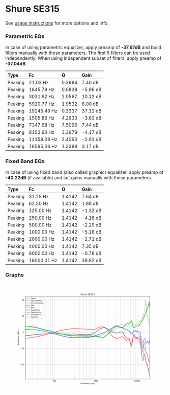 # Shure SE315
See [usage instructions](https://github.com/jaakkopasanen/AutoEq#usage) for more options and info.

### Parametric EQs
In case of using parametric equalizer, apply preamp of **-37.67dB** and build filters manually
with these parameters. The first 5 filters can be used independently.
When using independent subset of filters, apply preamp of **-37.04dB**.

| Type    | Fc          |      Q | Gain     |
|:--------|:------------|:-------|:---------|
| Peaking | 21.03 Hz    | 0.3984 | 7.40 dB  |
| Peaking | 1845.79 Hz  | 0.0838 | -5.96 dB |
| Peaking | 3031.92 Hz  | 2.0567 | 10.12 dB |
| Peaking | 5920.77 Hz  | 1.9532 | 8.00 dB  |
| Peaking | 19245.49 Hz | 0.3337 | 37.11 dB |
| Peaking | 1505.86 Hz  | 4.2933 | -3.63 dB |
| Peaking | 7347.68 Hz  | 7.5096 | 7.44 dB  |
| Peaking | 8152.93 Hz  | 3.3979 | -4.17 dB |
| Peaking | 11159.09 Hz | 2.4093 | -2.91 dB |
| Peaking | 16595.06 Hz | 1.3399 | 3.17 dB  |

### Fixed Band EQs
In case of using fixed band (also called graphic) equalizer, apply preamp of **-40.22dB**
(if available) and set gains manually with these parameters.

| Type    | Fc          |      Q | Gain     |
|:--------|:------------|:-------|:---------|
| Peaking | 31.25 Hz    | 1.4142 | 7.64 dB  |
| Peaking | 62.50 Hz    | 1.4142 | 1.88 dB  |
| Peaking | 125.00 Hz   | 1.4142 | -1.32 dB |
| Peaking | 250.00 Hz   | 1.4142 | -4.16 dB |
| Peaking | 500.00 Hz   | 1.4142 | -2.29 dB |
| Peaking | 1000.00 Hz  | 1.4142 | -5.18 dB |
| Peaking | 2000.00 Hz  | 1.4142 | -2.71 dB |
| Peaking | 4000.00 Hz  | 1.4142 | 7.35 dB  |
| Peaking | 8000.00 Hz  | 1.4142 | -0.78 dB |
| Peaking | 16000.01 Hz | 1.4142 | 39.82 dB |

### Graphs
![](./Shure%20SE315.png)